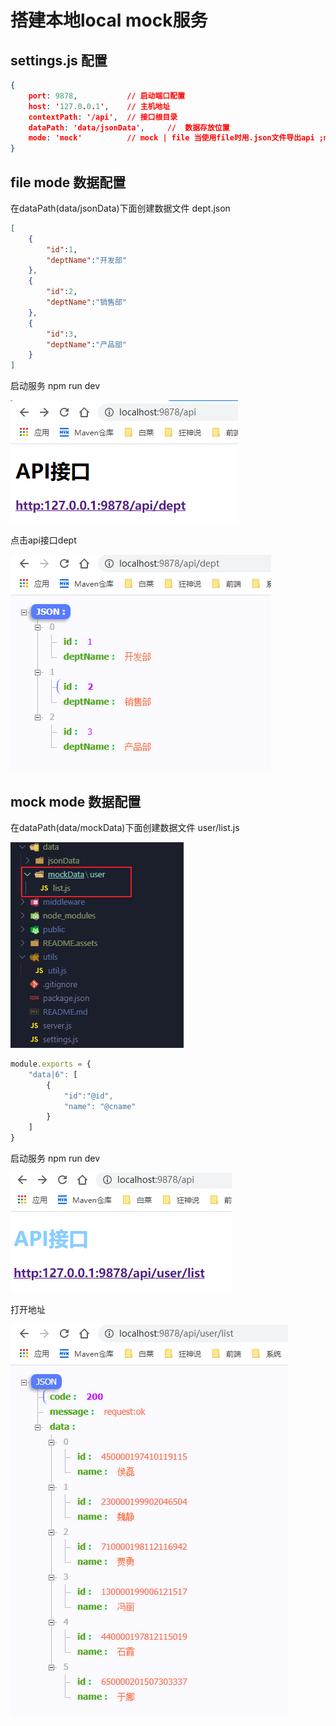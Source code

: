 # 搭建本地local mock服务

## settings.js 配置
```json
{
    port: 9878,           // 启动端口配置
    host: '127.0.0.1',    // 主机地址
    contextPath: '/api',  // 接口根目录
    dataPath: 'data/jsonData',     //  数据存放位置
    mode: 'mock'          // mock | file 当使用file时用.json文件导出api ;mock 采用的是 mock 解析模拟数据要用.js文件导出api 
}
```

## file mode 数据配置
在dataPath(data/jsonData)下面创建数据文件 dept.json
```json
[
    {
        "id":1,
        "deptName":"开发部"
    },
    {
        "id":2,
        "deptName":"销售部"
    },
    {
        "id":3,
        "deptName":"产品部"
    }
]
```
启动服务 npm run dev 

![image-20210104093445913](README.assets/image-20210104093445913.png)

点击api接口dept

![image-20210104093519612](README.assets/image-20210104093519612.png)

## mock mode 数据配置

在dataPath(data/mockData)下面创建数据文件 user/list.js

![image-20210104102843213](README.assets/image-20210104102843213.png)

```js
module.exports = {
    "data|6": [
        {
            "id":"@id",
            "name": "@cname"
        }
    ]
}
```
启动服务 npm run dev 

![image-20210104102817720](README.assets/image-20210104102817720.png)

打开地址

![image-20210104102910129](README.assets/image-20210104102910129.png)


